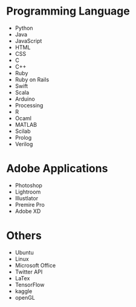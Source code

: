 # Programming Language
* Python
* Java
* JavaScript
* HTML
* CSS
* C
* C++
* Ruby
* Ruby on Rails
* Swift
* Scala
* Arduino
* Processing
* R
* Ocaml
* MATLAB
* Scilab
* Prolog
* Verilog


# Adobe Applications
* Photoshop
* Lightroom
* Illustlator
* Premire Pro
* Adobe XD

# Others
* Ubuntu
* Linux
* Microsoft Office
* Twitter API
* LaTex
* TensorFlow
* kaggle 
* openGL

